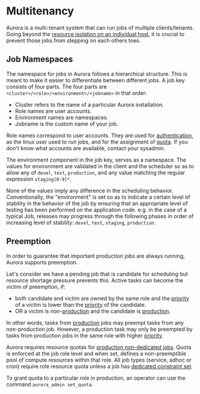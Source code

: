 Multitenancy
============

Aurora is a multi-tenant system that can run jobs of multiple clients/tenants.
Going beyond the [resource isolation on an individual host](resource-isolation.md), it is
crucial to prevent those jobs from stepping on each others toes.


Job Namespaces
--------------

The namespace for jobs in Aurora follows a hierarchical structure. This is meant to make it easier
to differentiate between different jobs. A job key consists of four parts. The four parts are
`<cluster>/<role>/<environment>/<jobname>` in that order:

* Cluster refers to the name of a particular Aurora installation.
* Role names are user accounts.
* Environment names are namespaces.
* Jobname is the custom name of your job.

Role names correspond to user accounts. They are used for
[authentication](../operations/security.md), as the linux user used to run jobs, and for the
assignment of [quota](#preemption). If you don't know what accounts are available, contact your
sysadmin.

The environment component in the job key, serves as a namespace. The values for
environment are validated in the client and the scheduler so as to allow any of `devel`, `test`,
`production`, and any value matching the regular expression `staging[0-9]*`.

None of the values imply any difference in the scheduling behavior. Conventionally, the
"environment" is set so as to indicate a certain level of stability in the behavior of the job
by ensuring that an appropriate level of testing has been performed on the application code. e.g.
in the case of a typical Job, releases may progress through the following phases in order of
increasing level of stability: `devel`, `test`, `staging`, `production`.


Preemption
----------

In order to guarantee that important production jobs are always running, Aurora supports
preemption.

Let's consider we have a pending job that is candidate for scheduling but resource shortage pressure
prevents this. Active tasks can become the victim of preemption, if:

 - both candidate and victim are owned by the same role and the
   [priority](../reference/configuration.md#job-objects) of a victim is lower than the
   [priority](../reference/configuration.md#job-objects) of the candidate.
 - OR a victim is non-[production](../reference/configuration.md#job-objects) and the candidate is
   [production](../reference/configuration.md#job-objects).

In other words, tasks from [production](../reference/configuration.md#job-objects) jobs may preempt
tasks from any non-production job. However, a production task may only be preempted by tasks from
production jobs in the same role with higher [priority](../reference/configuration.md#job-objects).

Aurora requires resource quotas for [production non-dedicated jobs](../reference/configuration.md#job-objects).
Quota is enforced at the job role level and when set, defines a non-preemptible pool of compute resources within
that role. All job types (service, adhoc or cron) require role resource quota unless a job has
[dedicated constraint set](constraints.md#dedicated-attribute).

To grant quota to a particular role in production, an operator can use the command
`aurora_admin set_quota`.

